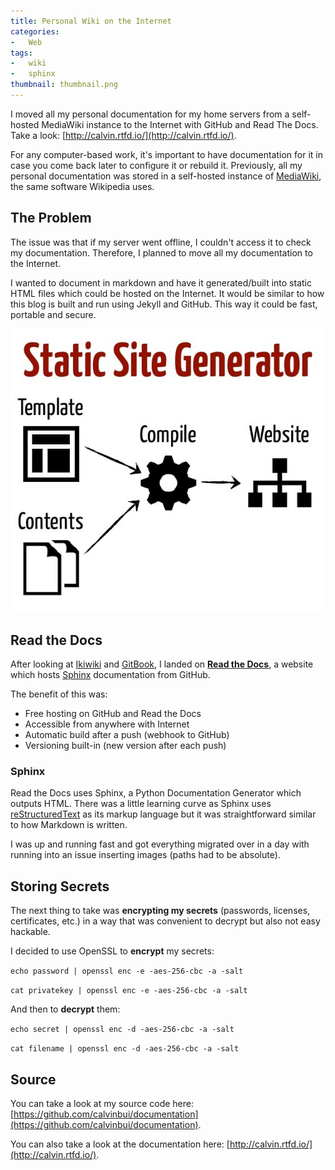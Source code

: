 ```yaml
---
title: Personal Wiki on the Internet
categories:
-   Web
tags:
-   wiki
-   sphinx
thumbnail: thumbnail.png
---
```


I moved all my personal documentation for my home servers from a self-hosted MediaWiki instance to the Internet with GitHub and Read The Docs. Take a look: [http://calvin.rtfd.io/](http://calvin.rtfd.io/).

<!-- more -->

For any computer-based work, it's important to have documentation for it in case you come back later to configure it or rebuild it. Previously, all my personal documentation was stored in a self-hosted instance of [MediaWiki](https://www.mediawiki.org/wiki/MediaWiki), the same software Wikipedia uses.

## The Problem

The issue was that if my server went offline, I couldn't access it to check my documentation. Therefore, I planned to move all my documentation to the Internet.

I wanted to document in markdown and have it generated/built into static HTML files which could be hosted on the Internet. It would be similar to how this blog is built and run using Jekyll and GitHub. This way it could be fast, portable and secure.

![](staticsite.jpg)

## Read the Docs

After looking at [Ikiwiki](https://ikiwiki.info) and [GitBook](https://www.gitbook.com/), I landed on **[Read the Docs](https://readthedocs.org/)**, a website which hosts [Sphinx](http://www.sphinx-doc.org/en/stable/index.html) documentation from GitHub.

The benefit of this was:

* Free hosting on GitHub and Read the Docs
* Accessible from anywhere with Internet
* Automatic build after a push (webhook to GitHub)
* Versioning built-in (new version after each push)

### Sphinx

Read the Docs uses Sphinx, a Python Documentation Generator which outputs HTML. There was a little learning curve as Sphinx uses [reStructuredText](http://docutils.sourceforge.net/rst.html) as its markup language but it was straightforward similar to how Markdown is written.

I was up and running fast and got everything migrated over in a day with running into an issue inserting images (paths had to be absolute).

## Storing Secrets

The next thing to take was **encrypting my secrets** (passwords, licenses, certificates, etc.) in a way that was convenient to decrypt but also not easy hackable.

I decided to use OpenSSL to **encrypt** my secrets:

`echo password | openssl enc -e -aes-256-cbc -a -salt`

`cat privatekey | openssl enc -e -aes-256-cbc -a -salt`

And then to **decrypt** them:

`echo secret | openssl enc -d -aes-256-cbc -a -salt`

`cat filename | openssl enc -d -aes-256-cbc -a -salt`

## Source

You can take a look at my source code here: [https://github.com/calvinbui/documentation](https://github.com/calvinbui/documentation).

You can also take a look at the documentation here: [http://calvin.rtfd.io/](http://calvin.rtfd.io/).
